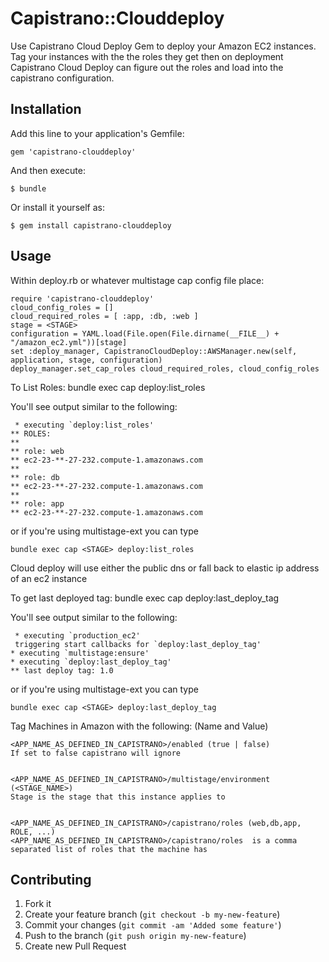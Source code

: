 # Capistrano::Clouddeploy

Use Capistrano Cloud Deploy Gem to deploy your Amazon EC2 instances.
Tag your instances with the the roles they get then on deployment Capistrano Cloud Deploy can
figure out the roles and load into the capistrano configuration.

## Installation

Add this line to your application's Gemfile:

    gem 'capistrano-clouddeploy'

And then execute:

    $ bundle

Or install it yourself as:

    $ gem install capistrano-clouddeploy

## Usage
Within deploy.rb or whatever multistage cap config file place:

    require 'capistrano-clouddeploy'
    cloud_config_roles = []
    cloud_required_roles = [ :app, :db, :web ]
    stage = <STAGE> 
    configuration = YAML.load(File.open(File.dirname(__FILE__) + "/amazon_ec2.yml"))[stage]
    set :deploy_manager, CapistranoCloudDeploy::AWSManager.new(self, application, stage, configuration)
    deploy_manager.set_cap_roles cloud_required_roles, cloud_config_roles



To List Roles:
    bundle exec cap deploy:list_roles

You'll see output similar to the following:

     * executing `deploy:list_roles'
    ** ROLES:
    ** 
    ** role: web
    ** ec2-23-**-27-232.compute-1.amazonaws.com
    ** 
    ** role: db
    ** ec2-23-**-27-232.compute-1.amazonaws.com
    ** 
    ** role: app
    ** ec2-23-**-27-232.compute-1.amazonaws.com


or if you're using multistage-ext  you can type

    bundle exec cap <STAGE> deploy:list_roles


Cloud deploy will use either the public dns or fall back to
elastic ip address of an ec2 instance


To get last deployed tag:
    bundle exec cap deploy:last_deploy_tag 

You'll see output similar to the following:

     * executing `production_ec2'
     triggering start callbacks for `deploy:last_deploy_tag'
    * executing `multistage:ensure'
    * executing `deploy:last_deploy_tag'
    ** last deploy tag: 1.0


or if you're using multistage-ext  you can type

    bundle exec cap <STAGE> deploy:last_deploy_tag


Tag Machines in Amazon with the following:  (Name and Value)

    <APP_NAME_AS_DEFINED_IN_CAPISTRANO>/enabled (true | false)
    If set to false capistrano will ignore


    <APP_NAME_AS_DEFINED_IN_CAPISTRANO>/multistage/environment (<STAGE_NAME>)
    Stage is the stage that this instance applies to


    <APP_NAME_AS_DEFINED_IN_CAPISTRANO>/capistrano/roles (web,db,app, ROLE, ...)
    <APP_NAME_AS_DEFINED_IN_CAPISTRANO>/capistrano/roles  is a comma separated list of roles that the machine has



## Contributing

1. Fork it
2. Create your feature branch (`git checkout -b my-new-feature`)
3. Commit your changes (`git commit -am 'Added some feature'`)
4. Push to the branch (`git push origin my-new-feature`)
5. Create new Pull Request



